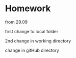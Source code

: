 # Homework
from 29.09

first change to local folder


2nd change in working directory

change in gitHub directory

